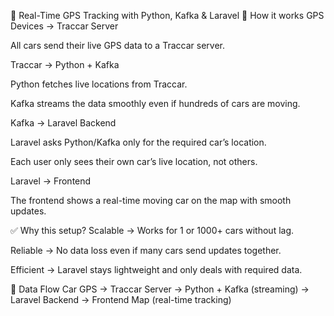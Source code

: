 🚗 Real-Time GPS Tracking with Python, Kafka & Laravel
📡 How it works
GPS Devices → Traccar Server

All cars send their live GPS data to a Traccar server.

Traccar → Python + Kafka

Python fetches live locations from Traccar.

Kafka streams the data smoothly even if hundreds of cars are moving.

Kafka → Laravel Backend

Laravel asks Python/Kafka only for the required car’s location.

Each user only sees their own car’s live location, not others.

Laravel → Frontend

The frontend shows a real-time moving car on the map with smooth updates.

✅ Why this setup?
Scalable → Works for 1 or 1000+ cars without lag.

Reliable → No data loss even if many cars send updates together.

Efficient → Laravel stays lightweight and only deals with required data.

🔄 Data Flow
Car GPS → Traccar Server → Python + Kafka (streaming)
        → Laravel Backend → Frontend Map (real-time tracking)